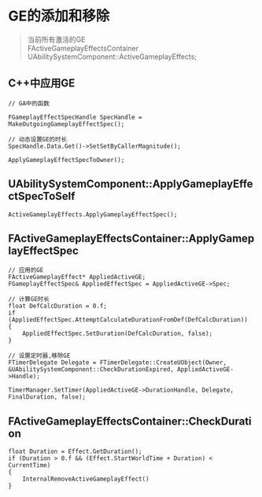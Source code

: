 # GE的添加和移除

> 当前所有激活的GE  
FActiveGameplayEffectsContainer UAbilitySystemComponent::ActiveGameplayEffects;  

## C++中应用GE
```
// GA中的函数

FGameplayEffectSpecHandle SpecHandle = MakeOutgoingGameplayEffectSpec();

// 动态设置GE的时长
SpecHandle.Data.Get()->SetSetByCallerMagnitude();

ApplyGameplayEffectSpecToOwner();
```

## UAbilitySystemComponent::ApplyGameplayEffectSpecToSelf
```
ActiveGameplayEffects.ApplyGameplayEffectSpec();
```

## FActiveGameplayEffectsContainer::ApplyGameplayEffectSpec
```
// 应用的GE
FActiveGameplayEffect* AppliedActiveGE;
FGameplayEffectSpec& AppliedEffectSpec = AppliedActiveGE->Spec;

// 计算GE时长
float DefCalcDuration = 0.f;
if (AppliedEffectSpec.AttemptCalculateDurationFromDef(DefCalcDuration))
{
    AppliedEffectSpec.SetDuration(DefCalcDuration, false);
}

// 设置定时器,移除GE
FTimerDelegate Delegate = FTimerDelegate::CreateUObject(Owner, &UAbilitySystemComponent::CheckDurationExpired, AppliedActiveGE->Handle);

TimerManager.SetTimer(AppliedActiveGE->DurationHandle, Delegate, FinalDuration, false);
```

## FActiveGameplayEffectsContainer::CheckDuration
```
float Duration = Effect.GetDuration();
if (Duration > 0.f && (Effect.StartWorldTime + Duration) < CurrentTime)
{
    InternalRemoveActiveGameplayEffect()
}
```